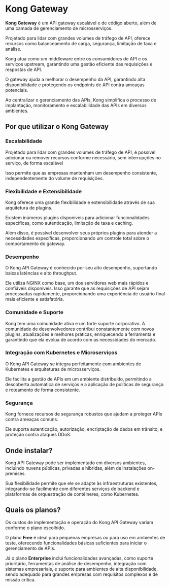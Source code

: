 # Kong Gateway

**Kong Gateway** é um API gateway escalável e de código aberto, além de uma camada de gerenciamento de microsserviços.

Projetado para lidar com grandes volumes de tráfego de API, oferece recursos como balanceamento de carga, segurança, limitação de taxa e análise.

Kong atua como um middleware entre os consumidores de API e os serviços upstream, garantindo uma gestão eficiente das requisições e respostas de API.

O gateway ajuda a melhorar o desempenho da API, garantindo alta disponibilidade e protegendo os endpoints de API contra ameaças potenciais.

Ao centralizar o gerenciamento das APIs, Kong simplifica o processo de implantação, monitoramento e escalabilidade das APIs em diversos ambientes.

## Por que utilizar o Kong Gateway

### Escalabilidade

Projetado para lidar com grandes volumes de tráfego de API, é possível adicionar ou remover recursos conforme necessário, sem interrupções no serviço, de forma escalável

Isso permite que as empresas mantenham um desempenho consistente, independentemente do volume de requisições.

### Flexibilidade e Extensibilidade

Kong oferece uma grande flexibilidade e extensibilidade através de sua arquitetura de plugins.

Existem inúmeros plugins disponíveis para adicionar funcionalidades específicas, como autenticação, limitação de taxa e caching.

Além disso, é possível desenvolver seus próprios plugins para atender a necessidades específicas, proporcionando um controle total sobre o comportamento do gateway.

### Desempenho

O Kong API Gateway é conhecido por seu alto desempenho, suportando baixas latências e alto throughput.

Ele utiliza NGINX como base, um dos servidores web mais rápidos e confiáveis disponíveis. Isso garante que as requisições de API sejam processadas rapidamente, proporcionando uma experiência de usuário final mais eficiente e satisfatória.

### Comunidade e Suporte

Kong tem uma comunidade ativa e um forte suporte corporativo. A comunidade de desenvolvedores contribui constantemente com novos plugins, atualizações e melhores práticas, enriquecendo a ferramenta e garantindo que ela evolua de acordo com as necessidades do mercado.

### Integração com Kubernetes e Microserviços

O Kong API Gateway se integra perfeitamente com ambientes de Kubernetes e arquiteturas de microsserviços.

Ele facilita a gestão de APIs em um ambiente distribuído, permitindo a descoberta automática de serviços e a aplicação de políticas de segurança e roteamento de forma consistente.

### Segurança

Kong fornece recursos de segurança robustos que ajudam a proteger APIs contra ameaças comuns.

Ele suporta autenticação, autorização, encriptação de dados em trânsito, e proteção contra ataques DDoS.

## Onde instalar?

Kong API Gateway pode ser implementado em diversos ambientes, incluindo nuvens públicas, privadas e híbridas, além de instalações on-premises.

Sua flexibilidade permite que ele se adapte às infraestruturas existentes, integrando-se facilmente com diferentes serviços de backend e plataformas de orquestração de contêineres, como Kubernetes.

## Quais os planos?

Os custos de implementação e operação do Kong API Gateway variam conforme o plano escolhido.

O plano **Free** é ideal para pequenas empresas ou para uso em ambientes de teste, oferecendo funcionalidades básicas suficientes para iniciar o gerenciamento de APIs.

Já o plano **Enterprise** inclui funcionalidades avançadas, como suporte prioritário, ferramentas de análise de desempenho, integração com sistemas empresariais, e suporte para ambientes de alta disponibilidade, sendo adequado para grandes empresas com requisitos complexos e de missão crítica.
